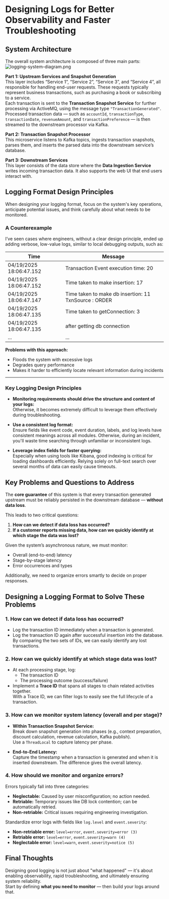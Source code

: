# Designing Logs for Better Observability and Faster Troubleshooting

## System Architecture

The overall system architecture is composed of three main parts:
![logging-system-diagram.png](pics/logging-system-diagram.png)

**Part 1: Upstream Services and Snapshot Generation**  
This layer includes “Service 1”, “Service 2”, “Service 3”, and “Service 4”, all responsible for handling end-user requests. These requests typically represent business transactions, such as purchasing a book or subscribing to a service.  
Each transaction is sent to the **Transaction Snapshot Service** for further processing via ActiveMQ, using the message type `"TransactionGenerated"`.  
Processed transaction data — such as `accountId`, `transactionType`, `transactionDate`, `revenueAmount`, and `transactionPreference` — is then streamed to the downstream processor via Kafka.

**Part 2: Transaction Snapshot Processor**  
This microservice listens to Kafka topics, ingests transaction snapshots, parses them, and inserts the parsed data into the downstream service’s database.

**Part 3: Downstream Services**  
This layer consists of the data store where the **Data Ingestion Service** writes incoming transaction data. It also supports the web UI that end users interact with.

## Logging Format Design Principles

When designing your logging format, focus on the system's key operations, anticipate potential issues, and think carefully about what needs to be monitored.

### A Counterexample

I’ve seen cases where engineers, without a clear design principle, ended up adding verbose, low-value logs, similar to local debugging outputs, such as:

| Time | Message |
| --- | --- |
| 04/19/2025 18:06:47.152 | Transaction Event execution time: 20 |
| 04/19/2025 18:06:47.152 | Time taken to make insertion: 17 |
| 04/19/2025 18:06:47.147 | Time taken to make db insertion: 11 TxnSource : ORDER |
| 04/19/2025 18:06:47.135 | Time taken to getConnection: 3 |
| 04/19/2025 18:06:47.135 | after getting db connection  |
| ... | ... |

**Problems with this approach:**
- Floods the system with excessive logs
- Degrades query performance
- Makes it harder to efficiently locate relevant information during incidents

---

### Key Logging Design Principles

- **Monitoring requirements should drive the structure and content of your logs:**  
  Otherwise, it becomes extremely difficult to leverage them effectively during troubleshooting.

- **Use a consistent log format:**  
  Ensure fields like event code, event duration, labels, and log levels have consistent meanings across all modules. Otherwise, during an incident, you'll waste time searching through unfamiliar or inconsistent logs.

- **Leverage index fields for faster querying:**  
  Especially when using tools like Kibana, good indexing is critical for loading dashboards efficiently. Relying solely on full-text search over several months of data can easily cause timeouts.

## Key Problems and Questions to Address

The **core guarantee** of this system is that every transaction generated upstream must be reliably persisted in the downstream database — **without data loss**.

This leads to two critical questions:
1. **How can we detect if data loss has occurred?**
2. **If a customer reports missing data, how can we quickly identify at which stage the data was lost?**

Given the system’s asynchronous nature, we must monitor:
- Overall (end-to-end) latency
- Stage-by-stage latency
- Error occurrences and types

Additionally, we need to organize errors smartly to decide on proper responses.

## Designing a Logging Format to Solve These Problems

### 1. How can we detect if data loss has occurred?

- Log the transaction ID immediately when a transaction is generated.
- Log the transaction ID again after successful insertion into the database.  
  By comparing the two sets of IDs, we can easily identify any lost transactions.

### 2. How can we quickly identify at which stage data was lost?

- At each processing stage, log:
    - The transaction ID
    - The processing outcome (success/failure)
- Implement a **Trace ID** that spans all stages to chain related activities together.  
  With a Trace ID, we can filter logs to easily see the full lifecycle of a transaction.

### 3. How can we monitor system latency (overall and per stage)?

- **Within Transaction Snapshot Service:**  
  Break down snapshot generation into phases (e.g., context preparation, discount calculation, revenue calculation, Kafka publish).  
  Use a `ThreadLocal` to capture latency per phase.

- **End-to-End Latency:**  
  Capture the timestamp when a transaction is generated and when it is inserted downstream. The difference gives the overall latency.

### 4. How should we monitor and organize errors?

Errors typically fall into three categories:
- **Neglectable:** Caused by user misconfiguration; no action needed.
- **Retriable:** Temporary issues like DB lock contention; can be automatically retried.
- **Non-retriable:** Critical issues requiring engineering investigation.

Standardize error logs with fields like `log.level` and `event.severity`:
- **Non-retriable error:** `level=error`, `event.severity=error (3)`
- **Retriable error:** `level=error`, `event.severity=warn (4)`
- **Neglectable error:** `level=warn`, `event.severity=notice (5)`


## Final Thoughts

Designing good logging is not just about "what happened" — it's about enabling observability, rapid troubleshooting, and ultimately ensuring system reliability.  
Start by defining **what you need to monitor** — then build your logs around that.
